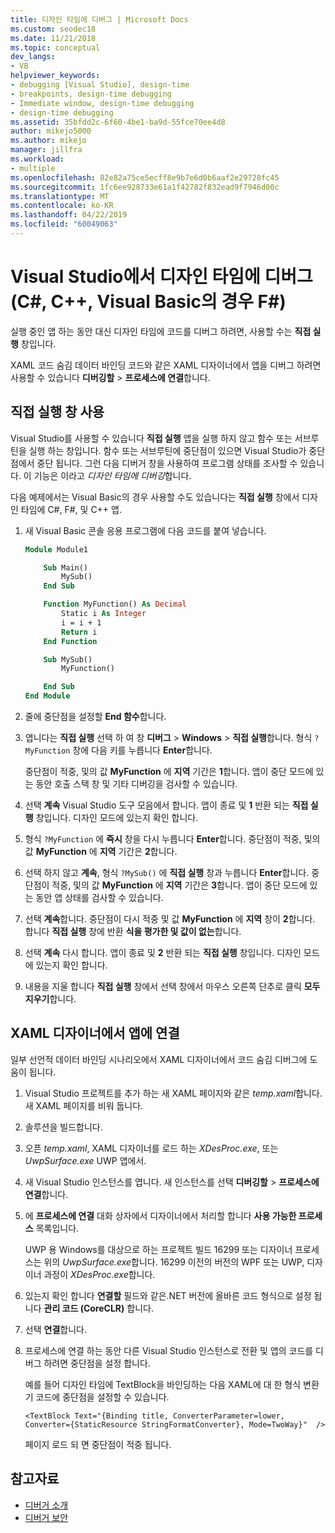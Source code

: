 ```yaml
---
title: 디자인 타임에 디버그 | Microsoft Docs
ms.custom: seodec18
ms.date: 11/21/2018
ms.topic: conceptual
dev_langs:
- VB
helpviewer_keywords:
- debugging [Visual Studio], design-time
- breakpoints, design-time debugging
- Immediate window, design-time debugging
- design-time debugging
ms.assetid: 35bfdd2c-6f60-4be1-ba9d-55fce70ee4d8
author: mikejo5000
ms.author: mikejo
manager: jillfra
ms.workload:
- multiple
ms.openlocfilehash: 82e82a75ce5ecff8e9b7e6d0b6aaf2e29728fc45
ms.sourcegitcommit: 1fc6ee928733e61a1f42782f832ead9f7946d00c
ms.translationtype: MT
ms.contentlocale: ko-KR
ms.lasthandoff: 04/22/2019
ms.locfileid: "60049063"
---
```

# <a name="debug-at-design-time-in-visual-studio-c-c-visual-basic-f"></a>Visual Studio에서 디자인 타임에 디버그 (C#, C++, Visual Basic의 경우 F#)

실행 중인 앱 하는 동안 대신 디자인 타임에 코드를 디버그 하려면, 사용할 수는 **직접 실행** 창입니다.

XAML 코드 숨김 데이터 바인딩 코드와 같은 XAML 디자이너에서 앱을 디버그 하려면 사용할 수 있습니다 **디버깅할** > **프로세스에 연결**합니다.

## <a name="use-the-immediate-window"></a>직접 실행 창 사용

Visual Studio를 사용할 수 있습니다 **직접 실행** 앱을 실행 하지 않고 함수 또는 서브루틴을 실행 하는 창입니다. 함수 또는 서브루틴에 중단점이 있으면 Visual Studio가 중단점에서 중단 됩니다. 그런 다음 디버거 창을 사용하여 프로그램 상태를 조사할 수 있습니다. 이 기능은 이라고 *디자인 타임에 디버깅*합니다.

다음 예제에서는 Visual Basic의 경우 사용할 수도 있습니다는 **직접 실행** 창에서 디자인 타임에 C#, F#, 및 C++ 앱.

1. 새 Visual Basic 콘솔 응용 프로그램에 다음 코드를 붙여 넣습니다.

   ```vb
   Module Module1

       Sub Main()
           MySub()
       End Sub

       Function MyFunction() As Decimal
           Static i As Integer
           i = i + 1
           Return i
       End Function

       Sub MySub()
           MyFunction()

       End Sub
   End Module
   ```

1. 줄에 중단점을 설정할 **End 함수**합니다.

1. 엽니다는 **직접 실행** 선택 하 여 창 **디버그** > **Windows** > **직접 실행**합니다. 형식 `?MyFunction` 창에 다음 키를 누릅니다 **Enter**합니다.

   중단점이 적중, 및의 값 **MyFunction** 에 **지역** 기간은 **1**합니다. 앱이 중단 모드에 있는 동안 호출 스택 창 및 기타 디버깅을 검사할 수 있습니다.

1. 선택 **계속** Visual Studio 도구 모음에서 합니다. 앱이 종료 및 **1** 반환 되는 **직접 실행** 창입니다. 디자인 모드에 있는지 확인 합니다.

1. 형식 `?MyFunction` 에 **즉시** 창을 다시 누릅니다 **Enter**합니다. 중단점이 적중, 및의 값 **MyFunction** 에 **지역** 기간은 **2**합니다.

1. 선택 하지 않고 **계속**, 형식 `?MySub()` 에 **직접 실행** 창과 누릅니다 **Enter**합니다. 중단점이 적중, 및의 값 **MyFunction** 에 **지역** 기간은 **3**합니다. 앱이 중단 모드에 있는 동안 앱 상태를 검사할 수 있습니다.

1. 선택 **계속**합니다. 중단점이 다시 적중 및 값 **MyFunction** 에 **지역** 창이 **2**합니다. 합니다 **직접 실행** 창에 반환 **식을 평가한 및 값이 없는**합니다.

1. 선택 **계속** 다시 합니다. 앱이 종료 및 **2** 반환 되는 **직접 실행** 창입니다. 디자인 모드에 있는지 확인 합니다.

1. 내용을 지울 합니다 **직접 실행** 창에서 선택 창에서 마우스 오른쪽 단추로 클릭 **모두 지우기**합니다.

## <a name="attach-to-an-app-from-the-xaml-designer"></a>XAML 디자이너에서 앱에 연결

일부 선언적 데이터 바인딩 시나리오에서 XAML 디자이너에서 코드 숨김 디버그에 도움이 됩니다.

1. Visual Studio 프로젝트를 추가 하는 새 XAML 페이지와 같은 *temp.xaml*합니다. 새 XAML 페이지를 비워 둡니다.

1. 솔루션을 빌드합니다.

1. 오픈 *temp.xaml*, XAML 디자이너를 로드 하는 *XDesProc.exe*, 또는 *UwpSurface.exe* UWP 앱에서.

1. 새 Visual Studio 인스턴스를 엽니다. 새 인스턴스를 선택 **디버깅할** > **프로세스에 연결**합니다.

1. 에 **프로세스에 연결** 대화 상자에서 디자이너에서 처리할 합니다 **사용 가능한 프로세스** 목록입니다.

   UWP 용 Windows를 대상으로 하는 프로젝트 빌드 16299 또는 디자이너 프로세스는 위의 *UwpSurface.exe*합니다. 16299 이전의 버전의 WPF 또는 UWP, 디자이너 과정이 *XDesProc.exe*합니다.

1. 있는지 확인 합니다 **연결할** 필드와 같은.NET 버전에 올바른 코드 형식으로 설정 됩니다 **관리 코드 (CoreCLR)** 합니다.

1. 선택 **연결**합니다.

1. 프로세스에 연결 하는 동안 다른 Visual Studio 인스턴스로 전환 및 앱의 코드를 디버그 하려면 중단점을 설정 합니다.

   예를 들어 디자인 타임에 TextBlock을 바인딩하는 다음 XAML에 대 한 형식 변환기 코드에 중단점을 설정할 수 있습니다.

    ```xaml
    <TextBlock Text="{Binding title, ConverterParameter=lower, Converter={StaticResource StringFormatConverter}, Mode=TwoWay}"  />
    ```

   페이지 로드 되 면 중단점이 적중 됩니다.

## <a name="see-also"></a>참고자료
- [디버거 소개](../debugger/debugger-feature-tour.md)
- [디버거 보안](../debugger/debugger-security.md)